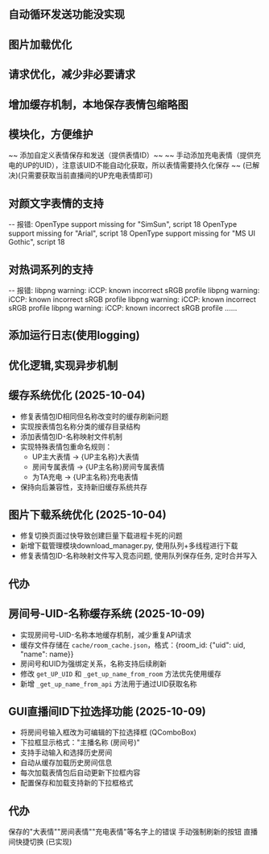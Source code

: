 ## 自动循环发送功能没实现
## 图片加载优化 
## 请求优化，减少非必要请求
## 增加缓存机制，本地保存表情包缩略图
## 模块化，方便维护
~~ 添加自定义表情保存和发送（提供表情ID）~~
~~ 手动添加充电表情（提供充电的UP的UID），注意该UID不能自动化获取，所以表情需要持久化保存 ~~ (已解决)(只需要获取当前直播间的UP充电表情即可)
## 对颜文字表情的支持
-- 报错:
    OpenType support missing for "SimSun", script 18
    OpenType support missing for "Arial", script 18
    OpenType support missing for "MS UI Gothic", script 18
## 对热词系列的支持
-- 报错:
    libpng warning: iCCP: known incorrect sRGB profile
    libpng warning: iCCP: known incorrect sRGB profile
    libpng warning: iCCP: known incorrect sRGB profile
    libpng warning: iCCP: known incorrect sRGB profile
    ......

## 添加运行日志(使用**logging**)
## 优化逻辑,实现异步机制

## 缓存系统优化 (2025-10-04)
- 修复表情包ID相同但名称改变时的缓存刷新问题
- 实现按表情包名称分类的缓存目录结构
- 添加表情包ID-名称映射文件机制
- 实现特殊表情包重命名规则：
  - UP主大表情 → {UP主名称}大表情
  - 房间专属表情 → {UP主名称}房间专属表情
  - 为TA充电 → {UP主名称}充电表情
- 保持向后兼容性，支持新旧缓存系统共存


## 图片下载系统优化 (2025-10-04)
- 修复切换页面过快导致创建巨量下载进程卡死的问题
- 新增下载管理模块download_manager.py, 使用队列+多线程进行下载
- 修复表情包ID-名称映射文件写入竞态问题, 使用队列保存任务, 定时合并写入
## 代办
## 房间号-UID-名称缓存系统 (2025-10-09)
- 实现房间号-UID-名称本地缓存机制，减少重复API请求
- 缓存文件存储在 `cache/room_cache.json`，格式：{room_id: {"uid": uid, "name": name}}
- 房间号和UID为强绑定关系，名称支持后续刷新
- 修改 `get_UP_UID` 和 `_get_up_name_from_room` 方法优先使用缓存
- 新增 `_get_up_name_from_api` 方法用于通过UID获取名称

## GUI直播间ID下拉选择功能 (2025-10-09)
- 将房间号输入框改为可编辑的下拉选择框 (QComboBox)
- 下拉框显示格式："主播名称 (房间号)"
- 支持手动输入和选择历史房间
- 自动从缓存加载历史房间信息
- 每次加载表情包后自动更新下拉框内容
- 配置保存和加载支持新的下拉框格式

## 代办
保存的"大表情""房间表情""充电表情"等名字上的错误
手动强制刷新的按钮
直播间快捷切换 (已实现)